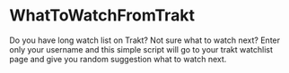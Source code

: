 # WhatToWatchFromTrakt
Do you have long watch list on Trakt? Not sure what to watch next? Enter only your username and this simple script will go to your trakt watchlist page  and give you random suggestion what to watch next.
